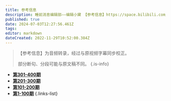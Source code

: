 ```yaml
---
title: 参考信息
description: 睡前消息编辑部——编辑小黛 【参考信息】https://space.bilibili.com/1556651916
published: true
date: 2024-07-03T12:27:56.461Z
tags: 
editor: markdown
dateCreated: 2022-11-29T10:52:00.384Z
---
```


> 【参考信息】为音频转录，经过与原视频字幕同步校正。
> 
> 部分断句、分段可能与原文稿不同。
{.is-info}

- [**第301-400期**](./reference/301-400.md)
- [**第201-300期**](./reference/201-300.md)
- [**第101-200期**](./reference/101-200.md)
- [**第1-100期**](./reference/1-100.md)
{.links-list}